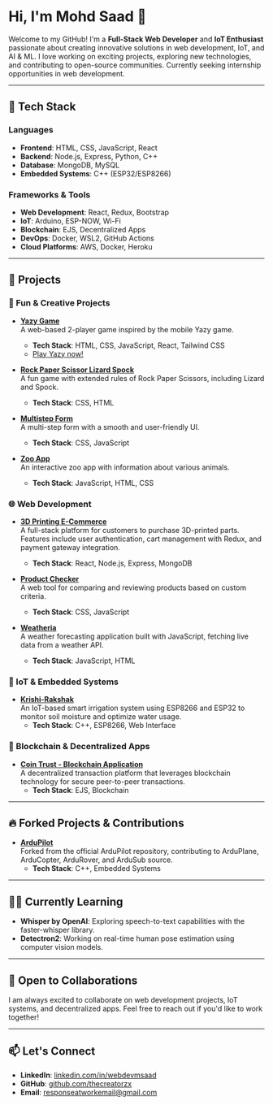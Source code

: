 # Hi, I'm Mohd Saad 👋

Welcome to my GitHub! I'm a **Full-Stack Web Developer** and **IoT Enthusiast** passionate about creating innovative solutions in web development, IoT, and AI & ML. I love working on exciting projects, exploring new technologies, and contributing to open-source communities. Currently seeking internship opportunities in web development.

---

## 🔧 Tech Stack

### Languages

- **Frontend**: HTML, CSS, JavaScript, React
- **Backend**: Node.js, Express, Python, C++
- **Database**: MongoDB, MySQL
- **Embedded Systems**: C++ (ESP32/ESP8266)

### Frameworks & Tools

- **Web Development**: React, Redux, Bootstrap
- **IoT**: Arduino, ESP-NOW, Wi-Fi
- **Blockchain**: EJS, Decentralized Apps
- **DevOps**: Docker, WSL2, GitHub Actions
- **Cloud Platforms**: AWS, Docker, Heroku

---

## 🚀 Projects

### 🧠 Fun & Creative Projects

- **[Yazy Game](https://github.com/thecreatorzx/yazy)**  
  A web-based 2-player game inspired by the mobile Yazy game.
  - **Tech Stack**: HTML, CSS, JavaScript, React, Tailwind CSS
  - [Play Yazy now!](https://yazygame.netlify.app/)
- **[Rock Paper Scissor Lizard Spock](https://github.com/thecreatorzx/rock-paper-scissor-lizard-spock_game)**  
  A fun game with extended rules of Rock Paper Scissors, including Lizard and Spock.

  - **Tech Stack**: CSS, HTML

- **[Multistep Form](https://github.com/thecreatorzx/MultistepForm)**  
  A multi-step form with a smooth and user-friendly UI.

  - **Tech Stack**: CSS, JavaScript

- **[Zoo App](https://github.com/thecreatorzx/zooApp)**  
  An interactive zoo app with information about various animals.
  - **Tech Stack**: JavaScript, HTML, CSS

### 🌐 Web Development

- **[3D Printing E-Commerce](https://github.com/thecreatorzx/3D-PRINTING-E-COMMERCE)**  
  A full-stack platform for customers to purchase 3D-printed parts. Features include user authentication, cart management with Redux, and payment gateway integration.

  - **Tech Stack**: React, Node.js, Express, MongoDB

- **[Product Checker](https://github.com/thecreatorzx/product-checker)**  
  A web tool for comparing and reviewing products based on custom criteria.

  - **Tech Stack**: CSS, JavaScript

- **[Weatheria](https://github.com/thecreatorzx/weatherApp)**  
  A weather forecasting application built with JavaScript, fetching live data from a weather API.
  - **Tech Stack**: JavaScript, HTML

### 🌱 IoT & Embedded Systems

- **[Krishi-Rakshak](https://github.com/thecreatorzx/SmartIrrigation)**  
  An IoT-based smart irrigation system using ESP8266 and ESP32 to monitor soil moisture and optimize water usage.
  - **Tech Stack**: C++, ESP8266, Web Interface

### 🔗 Blockchain & Decentralized Apps

- **[Coin Trust - Blockchain Application](https://github.com/thecreatorzx/Blockchain-Application-Coin-Trust)**  
  A decentralized transaction platform that leverages blockchain technology for secure peer-to-peer transactions.
  - **Tech Stack**: EJS, Blockchain

---

## 🔥 Forked Projects & Contributions

- **[ArduPilot](https://github.com/thecreatorzx/ardupilot)**  
  Forked from the official ArduPilot repository, contributing to ArduPlane, ArduCopter, ArduRover, and ArduSub source.
  - **Tech Stack**: C++, Embedded Systems

---

## 🧑‍💻 Currently Learning

- **Whisper by OpenAI**: Exploring speech-to-text capabilities with the faster-whisper library.
- **Detectron2**: Working on real-time human pose estimation using computer vision models.

---

## 🌟 Open to Collaborations

I am always excited to collaborate on web development projects, IoT systems, and decentralized apps. Feel free to reach out if you'd like to work together!

---

## 📫 Let's Connect

- **LinkedIn**: [linkedin.com/in/webdevmsaad](https://linkedin.com/in/webdevmsaad)
- **GitHub**: [github.com/thecreatorzx](https://github.com/thecreatorzx)
- **Email**: responseatworkemail@gmail.com
